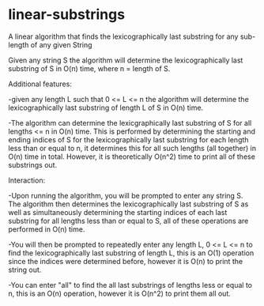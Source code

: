 # linear-substrings
A linear algorithm that finds the lexicographically last substring for any sub-length of any given String

Given any string S the algorithm will determine the lexicographically last substring of S in O(n) time, where n = length of S.




Additional features:

-given any length L such that 0 <= L <= n the algorithm will determine the lexicographically last substring of length L of S in O(n) time.

-The algorithm can determine the lexicgraphically last substring of S for all lengths <= n in O(n) time. This is performed by determining the starting and
ending indices of S for the lexicographically last substring for each length less than or equal to n, it determines this for all such lengths (all together) in O(n) time
in total. However, it is theoretically O(n^2) time to print all of these substrings out.



Interaction:

-Upon running the algorithm, you will be prompted to enter any string S. The algorithm then determines the lexicographically last substring of S as well 
as simultaneously determining the starting indices of each last substring for all lengths less than or equal to S, all of these operations are performed in 
O(n) time.

-You will then be prompted to repeatedly enter any length L, 0 <= L <= n to find the lexicographically last substring of length L, this is an O(1) operation since
the indices were determined before, however it is O(n) to print the string out.

-You can enter "all" to find the all last substrings of lengths less or equal to n, this is an O(n) operation, however it is O(n^2) to print them all out.

